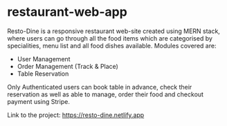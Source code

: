 # restaurant-web-app

Resto-Dine is a responsive restaurant web-site created using MERN stack, where users can go through all the food items which are categorised by specialities, menu list and all food dishes available.
Modules covered are:
- User Management
- Order Management (Track & Place)
- Table Reservation

Only Authenticated users can book table in advance, check their reservation as well as able to manage, order their food and checkout payment using Stripe.

Link to the project: https://resto-dine.netlify.app
